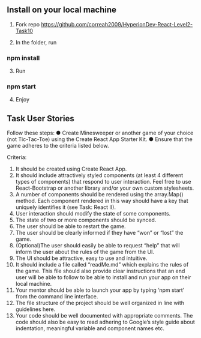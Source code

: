 ## Install on your local machine
1. Fork repo https://github.com/correah2009/HyperionDev-React-Level2-Task10

2. In the folder, run 
### npm install

3. Run 
### npm start

4. Enjoy


## Task User Stories


Follow these steps:
● Create Minesweeper or another game of your choice (not Tic-Tac-Toe) using the Create React App Starter Kit.
● Ensure that the game adheres to the criteria listed below.

Criteria: 

1. It should be created using Create React App.
2. It should include attractively styled components (at least 4 different types of
components) that respond to user interaction. Feel free to use
React-Bootstrap or another library and/or your own custom stylesheets.
3. A number of components should be rendered using the array.Map() method. Each component rendered in this way should have a key that uniquely identifies it (see Task: React II).
4. User interaction should modify the state of some components.
5. The state of two or more components should be synced.
6. The user should be able to restart the game.
7. The user should be clearly informed if they have “won” or “lost” the game.
8. (Optional)The user should easily be able to request “help” that will inform the user
about the rules of the game from the UI.
9. The UI should be attractive, easy to use and intuitive.
10. It should include a file called “readMe.md” which explains the rules of the
game. This file should also provide clear instructions that an end user will be
able to follow to be able to install and run your app on their local machine.
11. Your mentor should be able to launch your app by typing ‘npm start’ from
the command line interface.
12. The file structure of the project should be well organized in line with
guidelines ​here​.
13. Your code should be well documented with appropriate comments. The
code should also be easy to read adhering to ​Google’s style guide about indentation, meaningful variable and component names etc.
